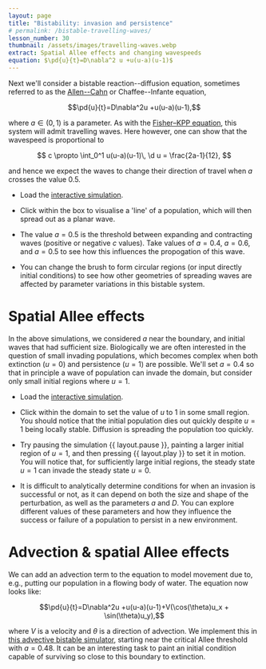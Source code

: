 ```yaml
---
layout: page
title: "Bistability: invasion and persistence"
# permalink: /bistable-travelling-waves/
lesson_number: 30
thumbnail: /assets/images/travelling-waves.webp
extract: Spatial Allee effects and changing wavespeeds
equation: $\pd{u}{t}=D\nabla^2 u +u(u-a)(u-1)$
---
```



Next we'll consider a bistable reaction--diffusion equation, sometimes referred to as the [Allen--Cahn](https://people.maths.ox.ac.uk/trefethen/pdectb/allen2.pdf) or Chaffee--Infante equation,

$$\pd{u}{t}=D\nabla^2u +u(u-a)(u-1),$$

where $a \in (0,1)$ is a parameter. As with the [Fisher–KPP equation](travelling-wave), this system will admit travelling waves. Here however, one can show that the wavespeed is proportional to

$$
c \propto \int_0^1 u(u-a)(u-1)\, \d u = \frac{2a-1}{12},
$$

and hence we expect the waves to change their direction of travel when $a$ crosses the value 0.5. 

* Load the [interactive simulation](/sim/?preset=bistableTravellingWave). 

* Click within the box to visualise a 'line' of a population, which will then spread out as a planar wave. 

* The value $a=0.5$ is the threshold between expanding and contracting waves (positive or negative $c$ values). Take values of $a=0.4$, $a=0.6$, and $a=0.5$ to see how this influences the propogation of this wave. 

* You can change the brush to form circular regions (or input directly initial conditions) to see how other geometries of spreading waves are affected by parameter variations in this bistable system.

# Spatial Allee effects

In the above simulations, we considered $a$ near the boundary, and initial waves that had sufficient size. Biologically we are often interested in the question of small invading populations, which becomes complex when both extinction ($u=0$) and persistence ($u=1$) are possible. We'll set $a=0.4$ so that in principle a wave of population can invade the domain, but consider only small initial regions where $u=1$.

* Load the [interactive simulation](/sim/?preset=bistableSurvival). 

* Click within the domain to set the value of $u$ to 1 in some small region. You should notice that the initial population dies out quickly despite $u=1$ being locally stable. Diffusion is spreading the population too quickly.

* Try pausing the simulation {{ layout.pause }}, painting a larger initial region of $u=1$, and then pressing {{ layout.play }} to set it in motion. You will notice that, for sufficiently large initial regions, the steady state $u=1$ can invade the steady state $u=0$. 

* It is difficult to analytically determine conditions for when an invasion is successful or not, as it can depend on both the size and shape of the perturbation, as well as the parameters $a$ and $D$. You can explore different values of these parameters and how they influence the success or failure of a population to persist in a new environment. 

# Advection & spatial Allee effects

We can add an advection term to the equation to model movement due to, e.g., putting our population in a flowing body of water. The equation now looks like:

$$\pd{u}{t}=D\nabla^2u +u(u-a)(u-1)+V(\cos(\theta)u_x + \sin(\theta)u_y),$$

where $V$ is a velocity and $\theta$ is a direction of advection. We implement this in [this advective bistable simulator](/sim/?preset=BistableAdvection), starting near the critical Allee threshold with $a=0.48$. It can be an interesting task to paint an initial condition capable of surviving so close to this boundary to extinction.
